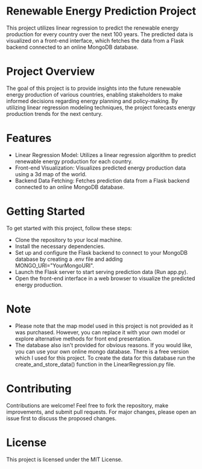 # Renewable Energy Prediction Project
This project utilizes linear regression to predict the renewable energy production for every country over the next 100 years. The predicted data is visualized on a front-end interface, which fetches the data from a Flask backend connected to an online MongoDB database.

# Project Overview
The goal of this project is to provide insights into the future renewable energy production of various countries, enabling stakeholders to make informed decisions regarding energy planning and policy-making. By utilizing linear regression modeling techniques, the project forecasts energy production trends for the next century.

# Features
- Linear Regression Model: Utilizes a linear regression algorithm to predict renewable energy production for each country.
- Front-end Visualization: Visualizes predicted energy production data using a 3d map of the world.
- Backend Data Fetching: Fetches prediction data from a Flask backend connected to an online MongoDB database.
# Getting Started
To get started with this project, follow these steps:

- Clone the repository to your local machine.
- Install the necessary dependencies. 
- Set up and configure the Flask backend to connect to your MongoDB database by creating a .env file and adding MONGO_URI="YourMongoURI".
- Launch the Flask server to start serving prediction data (Run app.py).
- Open the front-end interface in a web browser to visualize the predicted energy production.
# Note
- Please note that the map model used in this project is not provided as it was purchased. However, you can replace it with your own model or explore alternative methods for front end presentation.
- The database also isn't provided for obvious reasons. If you would like, you can use your own online mongo database. There is a free version which I used for this project. To create the data for this database run the create_and_store_data() function in the LinearRegression.py file. 

# Contributing
Contributions are welcome! Feel free to fork the repository, make improvements, and submit pull requests. For major changes, please open an issue first to discuss the proposed changes.

# License
This project is licensed under the MIT License.
